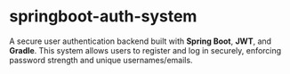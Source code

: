 # springboot-auth-system
A secure user authentication backend built with **Spring Boot**, **JWT**, and **Gradle**. This system allows users to register and log in securely, enforcing password strength and unique usernames/emails.
